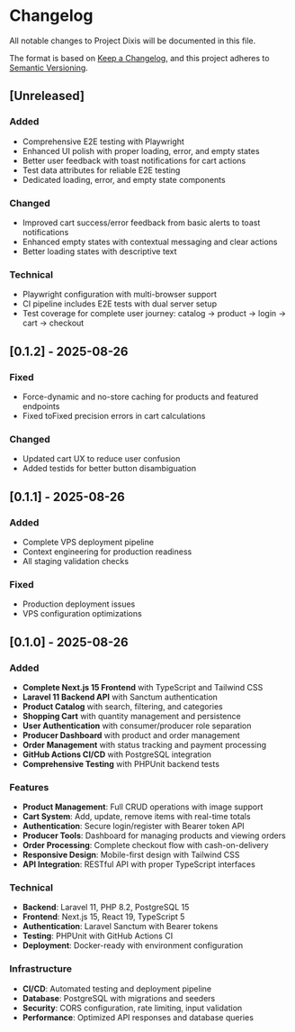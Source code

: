 # Changelog

All notable changes to Project Dixis will be documented in this file.

The format is based on [Keep a Changelog](https://keepachangelog.com/en/1.0.0/),
and this project adheres to [Semantic Versioning](https://semver.org/spec/v2.0.0.html).

## [Unreleased]

### Added
- Comprehensive E2E testing with Playwright
- Enhanced UI polish with proper loading, error, and empty states  
- Better user feedback with toast notifications for cart actions
- Test data attributes for reliable E2E testing
- Dedicated loading, error, and empty state components

### Changed
- Improved cart success/error feedback from basic alerts to toast notifications
- Enhanced empty states with contextual messaging and clear actions
- Better loading states with descriptive text

### Technical
- Playwright configuration with multi-browser support
- CI pipeline includes E2E tests with dual server setup
- Test coverage for complete user journey: catalog → product → login → cart → checkout

## [0.1.2] - 2025-08-26

### Fixed
- Force-dynamic and no-store caching for products and featured endpoints
- Fixed toFixed precision errors in cart calculations

### Changed
- Updated cart UX to reduce user confusion
- Added testids for better button disambiguation

## [0.1.1] - 2025-08-26

### Added
- Complete VPS deployment pipeline
- Context engineering for production readiness
- All staging validation checks

### Fixed
- Production deployment issues
- VPS configuration optimizations

## [0.1.0] - 2025-08-26

### Added
- **Complete Next.js 15 Frontend** with TypeScript and Tailwind CSS
- **Laravel 11 Backend API** with Sanctum authentication
- **Product Catalog** with search, filtering, and categories
- **Shopping Cart** with quantity management and persistence
- **User Authentication** with consumer/producer role separation
- **Producer Dashboard** with product and order management
- **Order Management** with status tracking and payment processing
- **GitHub Actions CI/CD** with PostgreSQL integration
- **Comprehensive Testing** with PHPUnit backend tests

### Features
- **Product Management**: Full CRUD operations with image support
- **Cart System**: Add, update, remove items with real-time totals
- **Authentication**: Secure login/register with Bearer token API
- **Producer Tools**: Dashboard for managing products and viewing orders
- **Order Processing**: Complete checkout flow with cash-on-delivery
- **Responsive Design**: Mobile-first design with Tailwind CSS
- **API Integration**: RESTful API with proper TypeScript interfaces

### Technical
- **Backend**: Laravel 11, PHP 8.2, PostgreSQL 15
- **Frontend**: Next.js 15, React 19, TypeScript 5
- **Authentication**: Laravel Sanctum with Bearer tokens
- **Testing**: PHPUnit with GitHub Actions CI
- **Deployment**: Docker-ready with environment configuration

### Infrastructure
- **CI/CD**: Automated testing and deployment pipeline
- **Database**: PostgreSQL with migrations and seeders  
- **Security**: CORS configuration, rate limiting, input validation
- **Performance**: Optimized API responses and database queries